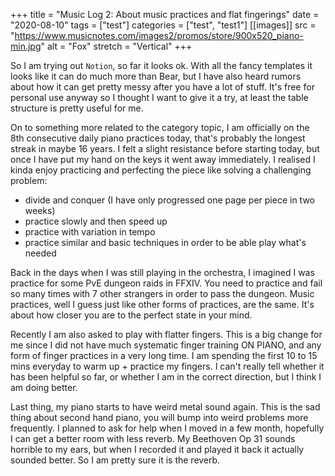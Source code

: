 +++
title = "Music Log 2: About music practices and flat fingerings"
date = "2020-08-10"
tags = ["test"]
categories = ["test", "test1"]
[[images]]
  src = "https://www.musicnotes.com/images2/promos/store/900x520_piano-min.jpg"
  alt = "Fox"
  stretch = "Vertical"
+++

So I am trying out `Notion`, so far it looks ok. With all the fancy templates it looks like it can do much more than Bear, but I have also heard rumors about how it can get pretty messy after you have a lot of stuff. It's free for personal use anyway so I thought I want to give it a try, at least the table structure is pretty useful for me.
<!--more-->

On to something more related to the category topic, I am officially on the 8th consecutive daily piano practices today, that's probably the longest streak in maybe 16 years. I felt a slight resistance before starting today, but once I have put my hand on the keys it went away immediately. I realised I kinda enjoy practicing and perfecting the piece like solving a challenging problem: 

- divide and conquer (I have only progressed one page per piece in two weeks)
- practice slowly and then speed up
- practice with variation in tempo
- practice similar and basic techniques in order to be able play what's needed

Back in the days when I was still playing in the orchestra, I imagined I was practice for some PvE dungeon raids in FFXIV. You need to practice and fail so many times with 7 other strangers in order to  pass the dungeon. Music practices, well I guess just like other forms of practices, are the same. It's about how closer you are to the perfect state in your mind.

Recently I am also asked to play with flatter fingers. This is a big change for me since I did not have much systematic finger training ON PIANO, and any form of finger practices in a very long time. I am spending the first 10 to 15 mins everyday to warm up + practice my fingers. I can't really tell whether it has been helpful so far, or whether I am in the correct direction, but I think I am doing better.

Last thing, my piano starts to have weird metal sound again. This is the sad thing about second hand piano, you will bump into weird problems more frequently. I planned to ask for help when I moved in a few month, hopefully I can get a better room with less reverb. My Beethoven Op 31 sounds horrible to my ears, but when I recorded it and played it back it actually sounded better. So I am pretty sure it is the reverb.